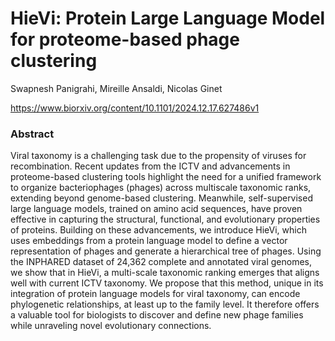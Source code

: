 # HieVi: Protein Large Language Model for proteome-based phage clustering
Swapnesh Panigrahi, Mireille Ansaldi, Nicolas Ginet

https://www.biorxiv.org/content/10.1101/2024.12.17.627486v1

### Abstract
Viral taxonomy is a challenging task due to the propensity of viruses for recombination. Recent updates from the ICTV and advancements in proteome-based clustering tools highlight the need for a unified framework to organize bacteriophages (phages) across multiscale taxonomic ranks, extending beyond genome-based clustering. Meanwhile, self-supervised large language models, trained on amino acid sequences, have proven effective in capturing the structural, functional, and evolutionary properties of proteins. Building on these advancements, we introduce HieVi, which uses embeddings from a protein language model to define a vector representation of phages and generate a hierarchical tree of phages. Using the INPHARED dataset of 24,362 complete and annotated viral genomes, we show that in HieVi, a multi-scale taxonomic ranking emerges that aligns well with current ICTV taxonomy. We propose that this method, unique in its integration of protein language models for viral taxonomy, can encode phylogenetic relationships, at least up to the family level. It therefore offers a valuable tool for biologists to discover and define new phage families while unraveling novel evolutionary connections.
